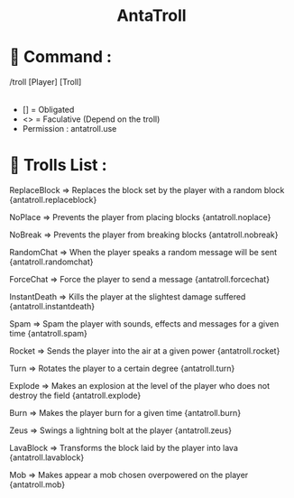 <h1 align="center">AntaTroll</h1>

# 🤖 Command :

/troll [Player] [Troll] <Option>
- [] = Obligated
- <> = Faculative (Depend on the troll)
- Permission : antatroll.use

# 🤣 Trolls List :
ReplaceBlock =>
Replaces the block set by the player with a random block {antatroll.replaceblock}

NoPlace =>
Prevents the player from placing blocks
{antatroll.noplace}

NoBreak => Prevents the player from breaking blocks {antatroll.nobreak}

RandomChat =>
When the player speaks a random message will be sent {antatroll.randomchat}

ForceChat => Force the player to send a message {antatroll.forcechat}

InstantDeath =>
Kills the player at the slightest damage suffered {antatroll.instantdeath}

Spam => Spam the player with sounds, effects and messages for a given time {antatroll.spam}

Rocket => Sends the player into the air at a given power {antatroll.rocket}

Turn => Rotates the player to a certain degree {antatroll.turn}

Explode => Makes an explosion at the level of the player who does not destroy the field {antatroll.explode}

Burn => Makes the player burn for a given time {antatroll.burn}

Zeus => Swings a lightning bolt at the player {antatroll.zeus}

LavaBlock => Transforms the block laid by the player into lava {antatroll.lavablock}

Mob => Makes appear a mob chosen overpowered on the player {antatroll.mob}
